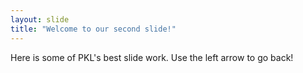 ```yaml
---
layout: slide
title: "Welcome to our second slide!"
---
```

Here is some of PKL's best slide work.
Use the left arrow to go back!
